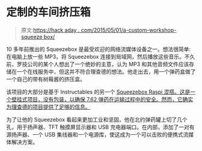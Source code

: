 # 定制的车间挤压箱

> 原文:[https://hack aday . com/2015/05/01/a-custom-workshop-squeeze box/](https://hackaday.com/2015/05/01/a-custom-workshop-squeezebox/)

10 多年前推出的 Squeezebox 是最受欢迎的网络流媒体设备之一。想法很简单:在电脑上放一些 MP3，将 Squeezebox 连接到局域网，然后播放这些音乐。不久前，罗技公司的某个人想出了一个绝妙的主意，认为 MP3 和其他音频文件应该存储在一个在线服务中，但这并不符合理查德的想法。他走出去，用一个弹药盒做了一个自己的带有树莓酱的挤压盒。

该项目的大部分是基于 Instructables 的另一个 [Squeezebox Raspi 混搭。这是一个壁挂式项目，没有包装，以确保 7.62 弹药在运输过程中的安全。然而，它确实为理查德的项目提供了足够的信息。](http://www.instructables.com/id/Wall-Mounted-SqueezePlayer-with-Raspberry-Pi/)

为了让他的 Squeezebox 看起来更加工业和坚固，他在北约弹药罐上切了几个孔，用于扬声器、TFT 触摸屏显示器和 USB 充电器端口。在内部，添加了一对有源扬声器、一个 USB 集线器和一个电源库，使这成为一个可以击败的便携式流媒体解决方案。